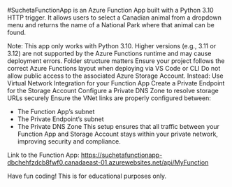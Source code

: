 #SuchetaFunctionApp is an Azure Function App built with a Python 3.10 HTTP trigger. It allows users to select a Canadian animal from a dropdown menu and returns the name of a National Park where that animal can be found.

Note: This app only works with Python 3.10. Higher versions (e.g., 3.11 or 3.12) are not supported by the Azure Functions runtime and may cause deployment errors.
Folder structure matters Ensure your project follows the correct Azure Functions layout when deploying via VS Code or CLI
Do not allow public access to the associated Azure Storage Account. Instead:
Use Virtual Network Integration for your Function App
Create a Private Endpoint for the Storage Account
Configure a Private DNS Zone to resolve storage URLs securely
Ensure the VNet links are properly configured between:
- The Function App’s subnet
- The Private Endpoint’s subnet
- The Private DNS Zone
This setup ensures that all traffic between your Function App and Storage Account stays within your private network, improving security and compliance.

Link to the Function App: https://suchetafunctionapp-dbchehfzdcb8fwf0.canadaeast-01.azurewebsites.net/api/MyFunction

Have fun coding! This is for educational purposes only.
